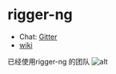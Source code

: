 # rigger-ng 

* Chat: [Gitter](https://gitter.im/rigger-ng/Lobby)
* [wiki](https://github.com/xcodecraft/rigger-ng/wiki)

已经使用rigger-ng 的团队
![alt](http://p3.qhimg.com/t015483498da1695b16.png)
